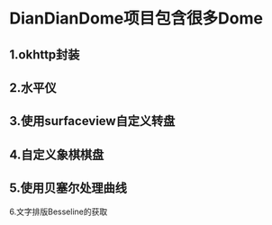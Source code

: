 DianDianDome项目包含很多Dome
===========================
1.okhttp封装
-----------
2.水平仪
-------
3.使用surfaceview自定义转盘
-------------------------
4.自定义象棋棋盘
---------------
5.使用贝塞尔处理曲线
------------------
6.文字排版Besseline的获取
